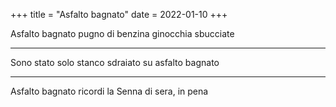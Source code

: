 +++
title = "Asfalto bagnato"
date = 2022-01-10
+++

Asfalto bagnato
pugno di benzina
ginocchia sbucciate

---

Sono stato solo
stanco sdraiato su
asfalto bagnato

---

Asfalto bagnato
ricordi la Senna
di sera, in pena